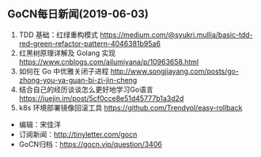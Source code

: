 ## GoCN每日新闻(2019-06-03)

1. TDD 基础：红绿重构模式 https://medium.com/@syukri.mullia/basic-tdd-red-green-refactor-pattern-4046381b95a6
2. 红黑树原理详解及 Golang 实现 https://www.cnblogs.com/ailumiyana/p/10963658.html
3. 如何在 Go 中优雅关闭子进程 http://www.songjiayang.com/posts/go-zhong-you-ya-guan-bi-zi-jin-cheng
4. 结合自己的经历谈谈怎么更好地学习Go语言 https://juejin.im/post/5cf0cce8e51d45777b1a3d2d
5. k8s 环境部署镜像回滚工具 https://github.com/Trendyol/easy-rollback

* 编辑：宋佳洋
* 订阅新闻：http://tinyletter.com/gocn
* GoCN归档：https://gocn.vip/question/3406
